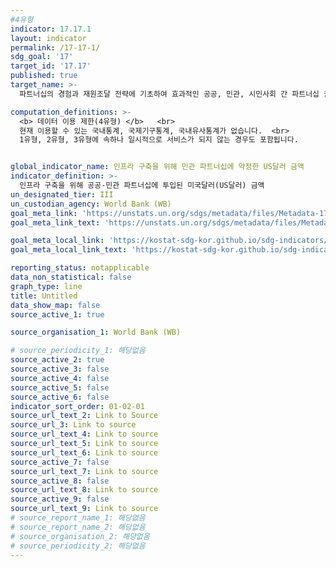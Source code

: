 ```yaml
---
#4유형
indicator: 17.17.1
layout: indicator
permalink: /17-17-1/
sdg_goal: '17'
target_id: '17.17'
published: true
target_name: >-
  파트너십의 경험과 재원조달 전략에 기초하여 효과적인 공공, 민관, 시민사회 간 파트너십 권장 및 촉진

computation_definitions: >-
  <b> 데이터 이용 제한(4유형) </b>   <br>
  현재 이용할 수 있는 국내통계, 국제기구통계, 국내유사통계가 없습니다.  <br> 
  1유형, 2유형, 3유형에 속하나 일시적으로 서비스가 되지 않는 경우도 포함됩니다.


global_indicator_name: 인프라 구축을 위해 민관 파트너십에 약정한 US달러 금액
indicator_definition: >-
  인프라 구축을 위해 공공-민관 파트너십에 투입된 미국달러(US달러) 금액
un_designated_tier: III
un_custodian_agency: World Bank (WB)
goal_meta_link: 'https://unstats.un.org/sdgs/metadata/files/Metadata-17-17-01.pdf'
goal_meta_link_text: 'https://unstats.un.org/sdgs/metadata/files/Metadata-17-17-01.pdf'

goal_meta_local_link: 'https://kostat-sdg-kor.github.io/sdg-indicators/public/data/Metadata-17-17-01_KOR.pdf'
goal_meta_local_link_text: 'https://kostat-sdg-kor.github.io/sdg-indicators/public/data/Metadata-17-17-01_KOR.pdf'

reporting_status: notapplicable
data_non_statistical: false
graph_type: line
title: Untitled
data_show_map: false
source_active_1: true

source_organisation_1: World Bank (WB)

# source_periodicity_1: 해당없음
source_active_2: true
source_active_3: false
source_active_4: false
source_active_5: false
source_active_6: false
indicator_sort_order: 01-02-01
source_url_text_2: Link to Source
source_url_3: Link to source
source_url_text_4: Link to source
source_url_text_5: Link to source
source_url_text_6: Link to source
source_active_7: false
source_url_text_7: Link to source
source_active_8: false
source_url_text_8: Link to source
source_active_9: false
source_url_text_9: Link to source
# source_report_name_1: 해당없음
# source_report_name_2: 해당없음
# source_organisation_2: 해당없음
# source_periodicity_2: 해당없음
---
```

